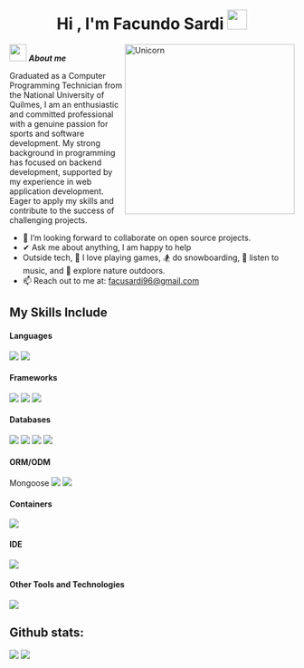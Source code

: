 <h1 align="center">Hi , I'm Facundo Sardi <img src="https://media.giphy.com/media/hvRJCLFzcasrR4ia7z/giphy.gif" width="35"></h1>

<img align="right" width=300px alt="Unicorn" src="https://media0.giphy.com/media/v1.Y2lkPTc5MGI3NjExaHVqYjJvazU3ZGVyM2M0MTZsdHBoam5sZHpyMjVvaXJvNmFjdXMxOCZlcD12MV9pbnRlcm5hbF9naWZfYnlfaWQmY3Q9Zw/UDclWKlmfmq7twI3iJ/giphy.webp" />

<img src="https://media.giphy.com/media/ObNTw8Uzwy6KQ/giphy.gif" width="30px">&nbsp;***About me***

Graduated as a Computer Programming Technician from the National University of Quilmes, I am an enthusiastic and committed professional with a genuine passion for sports and software development. My strong background in programming has focused on backend development, supported by my experience in web application development. Eager to apply my skills and contribute to the success of challenging projects.

- 👯 I’m looking forward to collaborate on open source projects.
- ✔ Ask me about anything, I am happy to help<br>
- Outside tech, 📖 I love playing games, 🏂 do snowboarding, 🎵 listen to music, and 🌴 explore nature outdoors.
- 📫 Reach out to me at: <a href="facusardi96@gmail.com">facusardi96@gmail.com</a>

## My Skills Include

<h4> Languages </h4>
<span> 
  <img src="https://img.shields.io/badge/JavaScript-F7DF1E?style=for-the-badge&logo=javascript&logoColor=black">
  <img src="https://img.shields.io/badge/Java-ED8B00?style=for-the-badge&logo=java&logoColor=white">
</span>

<h4> Frameworks </h4>
<span>
  <img src="https://img.shields.io/badge/node.js-6DA55F?style=for-the-badge&logo=node.js&logoColor=white">
  <img src="https://img.shields.io/badge/express.js-%23404d59.svg?style=for-the-badge&logo=express&logoColor=%2361DAFB">
  <img src="https://img.shields.io/badge/spring-%236DB33F.svg?style=for-the-badge&logo=spring&logoColor=white">
</span>

<h4> Databases </h4>
<span>
  <img src="https://img.shields.io/badge/MongoDB-%234ea94b.svg?style=for-the-badge&logo=mongodb&logoColor=white">
  <img src="https://img.shields.io/badge/postgres-%23316192.svg?style=for-the-badge&logo=postgresql&logoColor=white">
  <img src="https://img.shields.io/badge/MySQL-00000F?style=for-the-badge&logo=mysql&logoColor=white">
  <img src="https://img.shields.io/badge/redis-%23DD0031.svg?style=for-the-badge&logo=redis&logoColor=white">
</span>

<h4> ORM/ODM </h4>
<span>
Mongoose
<img src="https://img.shields.io/badge/Prisma-3982CE?style=for-the-badge&logo=Prisma&logoColor=white">
<img src="https://img.shields.io/badge/Sequelize-52B0E7?style=for-the-badge&logo=Sequelize&logoColor=white">
</span>

<h4> Containers </h4>
<span>
  <img src="https://img.shields.io/badge/docker-%230db7ed.svg?style=for-the-badge&logo=docker&logoColor=white">
</span>

<h4> IDE </h4>
<span>
<img src="https://img.shields.io/badge/Visual_Studio_Code-0078D4?style=for-the-badge&logo=visual%20studio%20code&logoColor=white">

<h4> Other Tools and Technologies </h4>
<span>
  <img src="https://img.shields.io/badge/Git-F05032?style=for-the-badge&logo=git&logoColor=white">
</span>

<h2>Github stats:</h2> 

[![](https://github-readme-stats.vercel.app/api?username=Fsardi96&show_icons=true&theme=tokyonight&hide_border=true&locale=en)](https://github.com/Fsardi96)
[![](https://github-readme-streak-stats.herokuapp.com/?user=Fsardi96&theme=material-palenight)](https://github.com/Fsardi96)
</div>

